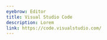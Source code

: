 ```yaml
---
eyebrow: Editor
title: Visual Studio Code
description: Lorem
link: https://code.visualstudio.com/
---
```

